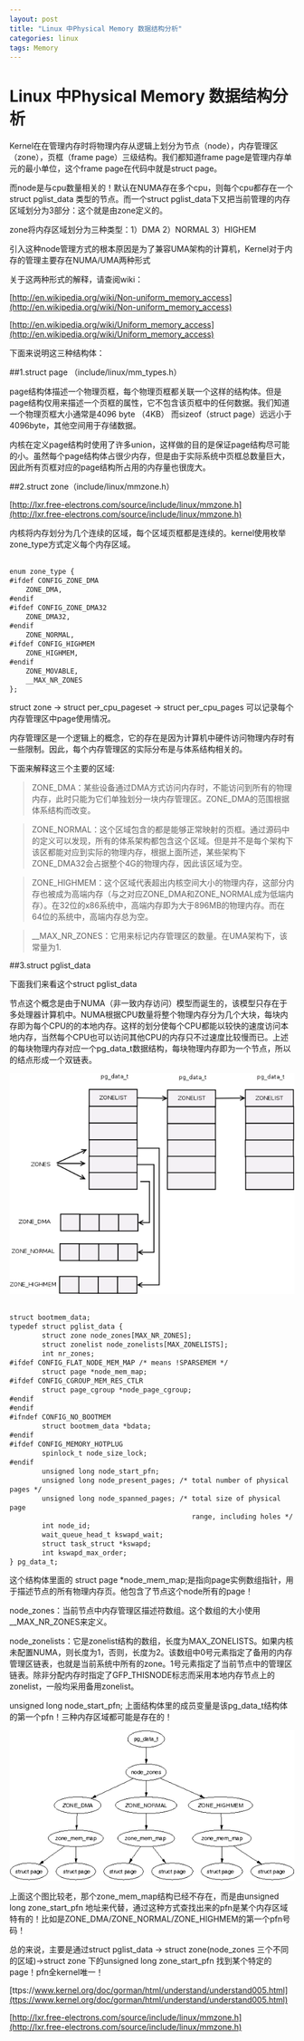 ```yaml
---
layout: post
title: "Linux 中Physical Memory 数据结构分析"
categories: linux 
tags: Memory
---
```

Linux 中Physical Memory 数据结构分析
===============================
Kernel在在管理内存时将物理内存从逻辑上划分为节点（node），内存管理区（zone），页框（frame page）三级结构。我们都知道frame page是管理内存单元的最小单位，这个frame page在代码中就是struct page。

而node是与cpu数量相关的！默认在NUMA存在多个cpu，则每个cpu都存在一个struct pglist_data 类型的节点。而一个struct pglist_data下又把当前管理的内存区域划分为3部分：这个就是由zone定义的。

zone将内存区域划分为三种类型：1）DMA  2）NORMAL 3）HIGHEM

引入这种node管理方式的根本原因是为了兼容UMA架构的计算机，Kernel对于内存的管理主要存在NUMA/UMA两种形式

关于这两种形式的解释，请查阅wiki：

[http://en.wikipedia.org/wiki/Non-uniform_memory_access](http://en.wikipedia.org/wiki/Non-uniform_memory_access)

[http://en.wikipedia.org/wiki/Uniform_memory_access](http://en.wikipedia.org/wiki/Uniform_memory_access)

下面来说明这三种结构体：

##1.struct page （include/linux/mm_types.h）

page结构体描述一个物理页框，每个物理页框都关联一个这样的结构体。但是page结构仅用来描述一个页框的属性，它不包含该页框中的任何数据。我们知道一个物理页框大小通常是4096 byte （4KB） 而sizeof（struct page）远远小于4096byte，其他空间用于存储数据。

内核在定义page结构时使用了许多union，这样做的目的是保证page结构尽可能的小。虽然每个page结构体占很少内存，但是由于实际系统中页框总数量巨大，因此所有页框对应的page结构所占用的内存量也很庞大。

##2.struct zone（include/linux/mmzone.h）

[http://lxr.free-electrons.com/source/include/linux/mmzone.h](http://lxr.free-electrons.com/source/include/linux/mmzone.h)

内核将内存划分为几个连续的区域，每个区域页框都是连续的。kernel使用枚举zone_type方式定义每个内存区域。

<pre><code>
enum zone_type {
#ifdef CONFIG_ZONE_DMA
    ZONE_DMA,
#endif
#ifdef CONFIG_ZONE_DMA32
    ZONE_DMA32,
#endif
    ZONE_NORMAL,
#ifdef CONFIG_HIGHMEM
    ZONE_HIGHMEM,
#endif
    ZONE_MOVABLE,
    __MAX_NR_ZONES
};
</code></pre>

struct zone -> struct per_cpu_pageset -> struct per_cpu_pages 可以记录每个内存管理区中page使用情况。

 内存管理区是一个逻辑上的概念，它的存在是因为计算机中硬件访问物理内存时有一些限制。因此，每个内存管理区的实际分布是与体系结构相关的。

下面来解释这三个主要的区域:
>    ZONE_DMA：某些设备通过DMA方式访问内存时，不能访问到所有的物理内存，此时只能为它们单独划分一块内存管理区。ZONE_DMA的范围根据体系结构而改变。

>    ZONE_NORMAL：这个区域包含的都是能够正常映射的页框。通过源码中的定义可以发现，所有的体系架构都包含这个区域。但是并不是每个架构下该区都能对应到实际的物理内存，根据上面所述，某些架构下ZONE_DMA32会占据整个4G的物理内存，因此该区域为空。

>   ZONE_HIGHMEM：这个区域代表超出内核空间大小的物理内存，这部分内存也被成为高端内存（与之对应ZONE_DMA和ZONE_NORMAL成为低端内存）。在32位的x86系统中，高端内存即为大于896MB的物理内存。而在64位的系统中，高端内存总为空。

>    __MAX_NR_ZONES：它用来标记内存管理区的数量。在UMA架构下，该常量为1.

##3.struct pglist_data

下面我们来看这个struct pglist_data

节点这个概念是由于NUMA（非一致内存访问）模型而诞生的，该模型只存在于多处理器计算机中。NUMA根据CPU数量将整个物理内存分为几个大块，每块内存即为每个CPU的的本地内存。这样的划分使每个CPU都能以较快的速度访问本地内存，当然每个CPU也可以访问其他CPU的内存只不过速度比较慢而已。上述的每块物理内存对应一个pg_data_t数据结构，每块物理内存即为一个节点，所以的结点形成一个双链表。

![](/assets/pic/NUMA_Memory.png)

<pre><code>
struct bootmem_data;
typedef struct pglist_data {
        struct zone node_zones[MAX_NR_ZONES];
        struct zonelist node_zonelists[MAX_ZONELISTS];
        int nr_zones;
#ifdef CONFIG_FLAT_NODE_MEM_MAP /* means !SPARSEMEM */
        struct page *node_mem_map;
#ifdef CONFIG_CGROUP_MEM_RES_CTLR
        struct page_cgroup *node_page_cgroup;
#endif
#endif
#ifndef CONFIG_NO_BOOTMEM
        struct bootmem_data *bdata;
#endif
#ifdef CONFIG_MEMORY_HOTPLUG
        spinlock_t node_size_lock;
#endif
        unsigned long node_start_pfn;
        unsigned long node_present_pages; /* total number of physical pages */
        unsigned long node_spanned_pages; /* total size of physical page
                                             range, including holes */
        int node_id;
        wait_queue_head_t kswapd_wait;
        struct task_struct *kswapd;
        int kswapd_max_order;
} pg_data_t;
</code></pre>

这个结构体里面的 struct page *node_mem_map;是指向page实例数组指针，用于描述节点的所有物理内存页。他包含了节点这个node所有的page！

node_zones：当前节点中内存管理区描述符数组。这个数组的大小使用__MAX_NR_ZONES来定义。

node_zonelists：它是zonelist结构的数组，长度为MAX_ZONELISTS。如果内核未配置NUMA，则长度为1，否则，长度为2。该数组中0号元素指定了备用的内存管理区链表，也就是当前系统中所有的zone。1号元素指定了当前节点中的管理区链表。除非分配内存时指定了GFP_THISNODE标志而采用本地内存节点上的zonelist，一般均采用备用zonelist。

unsigned long node_start_pfn; 上面结构体里的成员变量是该pg_data_t结构体的第一个pfn！三种内存区域都可能是存在的！

![](/assets/pic/understand-html001.png)

上面这个图比较老，那个zone_mem_map结构已经不存在，而是由unsigned long zone_start_pfn 地址来代替，通过这种方式查找出来的pfn是某个内存区域特有的！比如是ZONE_DMA/ZONE_NORMAL/ZONE_HIGHMEM的第一个pfn号码！

总的来说，主要是通过struct pglist_data -> struct zone(node_zones 三个不同的区域)->struct zone 下的unsigned long zone_start_pfn 找到某个特定的page！pfn全kernel唯一！ 

 

[ttps://www.kernel.org/doc/gorman/html/understand/understand005.html](ttps://www.kernel.org/doc/gorman/html/understand/understand005.html)

[http://lxr.free-electrons.com/source/include/linux/mmzone.h](http://lxr.free-electrons.com/source/include/linux/mmzone.h)

